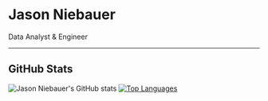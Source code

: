 # Jason Niebauer
Data Analyst & Engineer

<hr>

## GitHub Stats

![Jason Niebauer's GitHub stats](https://github-readme-stats.vercel.app/api?username=jasonniebauer&show_icons=false&private_count=true)
[![Top Languages](https://github-readme-stats.vercel.app/api/top-langs/?username=jasonniebauer&layout=compact)]()
